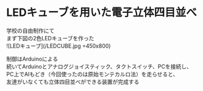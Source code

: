 # LEDキューブを用いた電子立体四目並べ
学校の自由制作にて  
まず下図の2色LEDキューブを作った  
![LEDキューブ](/LEDCUBE.jpg =450x800) 

制御はArduinoによる  
続いてArduinoとアナログジョイスティック、タクトスイッチ、PCを接続し、  
PC上でAIもどき（今回使ったのは原始モンテカルロ法）を走らせると、  
友達がいなくても立体四目並べができる装置が完成する  
